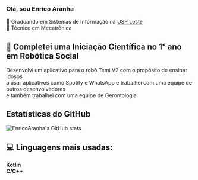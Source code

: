 ### Olá, sou Enrico Aranha
 📖 Graduando em Sistemas de Informação na [USP Leste](https://www5.each.usp.br)  
 🤖 Técnico em Mecatrônica

## 🔬 Completei uma Iniciação Científica no 1° ano em Robótica Social
 Desenvolvi um aplicativo para o robô Temi V2 com o propósito de ensinar idosos  
 a usar aplicativos como Spotify e WhatsApp e trabalhei com uma equipe de outros desenvolvedores  
 e também trabalhei com uma equipe de Gerontologia.

## Estatísticas do GitHub
![EnricoAranha's GitHub stats](https://github-readme-stats.vercel.app/api?username=EnricoAranha&show_icons=true&theme=dracula)

## 💻 Linguagens mais usadas:
 **Kotlin**  
 **C/C++**